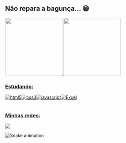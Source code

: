 ## Não repara a bagunça... 😁

 <div>
   <a href="https://github.com/danielassis07">
   <img height="185em" src="https://github-readme-stats.vercel.app/api?username=danielassis07&show_icons=true&theme=radical&include_all_commits=true&count_private=true"/>
   <img height="185em" src="https://github-readme-stats.vercel.app/api/top-langs/?username=danielassis07&layout=radical&langs_count=6&theme=Merko"/>

### Estudando:
<div style="display: flex;">
  <img align="center" alt="html5" src="https://img.shields.io/badge/HTML5-E34F26?style=for-the-badge&logo=html5&logoColor=black">
  <img align="center" alt="css3" src="https://img.shields.io/badge/CSS3-1572B6?style=for-the-badge&logo=css3&logoColor=black">
  <img align="center" alt="javascript" src="https://img.shields.io/badge/JavaScript-F7DF1E?style=for-the-badge&logo=javascript&logoColor=black">
  <img align="center" alt="Excel" src="https://img.shields.io/badge/Microsoft_Excel-217346?style=for-the-badge&logo=microsoft-excel&logoColor=black">
</div>

 
 <br>
 
  ### Minhas redes:
 
<div> 
  <a href="https://www.linkedin.com/in/danielassis07" target="_blank"><img src="https://img.shields.io/badge/-LinkedIn-%230077B5?style=for-the-badge&logo=linkedin&logoColor=black" target="_blank"></a> 
 
  ![Snake animation](https://github.com/danielassis07/danielassis07/blob/output/github-contribution-grid-snake.svg)

</div>
